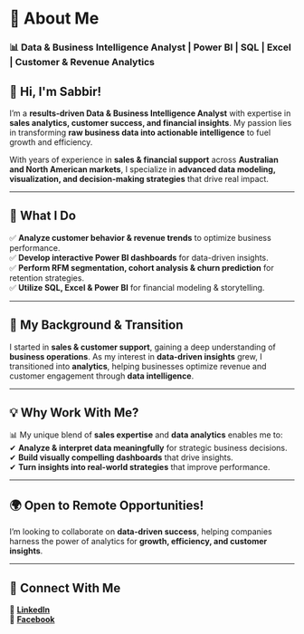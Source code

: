 # **🚀 About Me**  

### **📊 Data & Business Intelligence Analyst** | **Power BI | SQL | Excel | Customer & Revenue Analytics**  

## **👋 Hi, I'm Sabbir!**  

I’m a **results-driven Data & Business Intelligence Analyst** with expertise in **sales analytics, customer success, and financial insights**. My passion lies in transforming **raw business data into actionable intelligence** to fuel growth and efficiency.  

With years of experience in **sales & financial support** across **Australian and North American markets**, I specialize in **advanced data modeling, visualization, and decision-making strategies** that drive real impact.  

---

## **🔹 What I Do**  
✅ **Analyze customer behavior & revenue trends** to optimize business performance.  
✅ **Develop interactive Power BI dashboards** for data-driven insights.  
✅ **Perform RFM segmentation, cohort analysis & churn prediction** for retention strategies.  
✅ **Utilize SQL, Excel & Power BI** for financial modeling & storytelling.  

---

## **🚀 My Background & Transition**  
I started in **sales & customer support**, gaining a deep understanding of **business operations**. As my interest in **data-driven insights** grew, I transitioned into **analytics**, helping businesses optimize revenue and customer engagement through **data intelligence**.  

---

## **💡 Why Work With Me?**  
📊 My unique blend of **sales expertise** and **data analytics** enables me to:  
✔ **Analyze & interpret data meaningfully** for strategic business decisions.  
✔ **Build visually compelling dashboards** that drive insights.  
✔ **Turn insights into real-world strategies** that improve performance.  

---

## **🌍 Open to Remote Opportunities!**  
I’m looking to collaborate on **data-driven success**, helping companies harness the power of analytics for **growth, efficiency, and customer insights**.  

---

## **📲 Connect With Me**  
🔗 [**LinkedIn**](https://www.linkedin.com/in/sabbirjamilsuchon)  
📘 [**Facebook**](https://www.facebook.com/sabbirjamilsuchon)  
